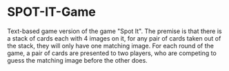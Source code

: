 # SPOT-IT-Game
Text-based game version of the game "Spot It". The premise is that there is a stack of cards each with 4 images on it, for any pair of cards taken out of the stack, they will only have one matching image. For each round of the game, a pair of cards are presented to two players, who are competing to guess the matching image before the other does.
